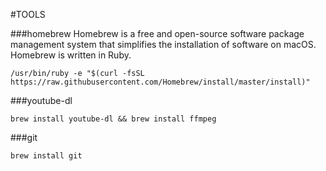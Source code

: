 #TOOLS

###homebrew
Homebrew is a free and open-source software package management system that simplifies the installation of software on macOS. Homebrew is written in Ruby.

```
/usr/bin/ruby -e "$(curl -fsSL https://raw.githubusercontent.com/Homebrew/install/master/install)"
```

###youtube-dl

```
brew install youtube-dl && brew install ffmpeg
```

###git

```
brew install git
```
